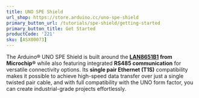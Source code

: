 ```yaml
---
title: UNO SPE Shield
url_shop: https://store.arduino.cc/uno-spe-shield
primary_button_url: /tutorials/spe-shield/getting-started
primary_button_title: Get Started
productCode: '221'
sku: [ASX00073]
---
```


The Arduino® UNO SPE Shield is built around the **[LAN8651B1](https://www.microchip.com/en-us/product/lan8651) from Microchip®** while also featuring integrated **RS485 communication** for versatile connectivity options. Its **single pair Ethernet (T1S)** compatibility makes it possible to achieve high-speed data transfer over just a single twisted pair cable, and with full compatibility with the UNO form factor, you can create industrial-grade projects effortlessly.